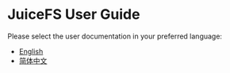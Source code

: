 # JuiceFS User Guide

Please select the user documentation in your preferred language:

- [English](en/README.md)
- [简体中文](zh_cn/README.md)

